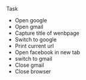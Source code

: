 Task
- Open google
- Open gmail
- Capture title of wenbpage
- Switch to google
- Print current url
- Open facebook in new tab
- switch to gmail
- Close gmail
- Close browser
